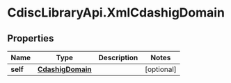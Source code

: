 # CdiscLibraryApi.XmlCdashigDomain

## Properties

Name | Type | Description | Notes
------------ | ------------- | ------------- | -------------
**self** | [**CdashigDomain**](CdashigDomain.md) |  | [optional] 


